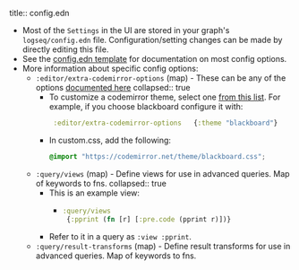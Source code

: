title:: config.edn

- Most of the `Settings` in the UI are stored in your graph's `logseq/config.edn` file. Configuration/setting changes can be made by directly editing this file.
- See the [config.edn template](https://github.com/logseq/logseq/blob/master/templates/config.edn) for documentation on most config options.
- More information about specific config options:
	- `:editor/extra-codemirror-options` (map) - These can be any of the options [documented here](https://codemirror.net/doc/manual.html#config)
	  collapsed:: true
		- To customize a codemirror theme, select one [from this list](https://codemirror.net/theme/). For example, if you choose blackboard configure it with:
		  ```clojure
		   :editor/extra-codemirror-options   {:theme "blackboard"}
		  ```
		- In custom.css, add the following:
		  ```css
		  @import "https://codemirror.net/theme/blackboard.css";
		  ```
	- `:query/views` (map) - Define views for use in advanced queries. Map of keywords to fns.
	  collapsed:: true
		- This is an example view:
			- ```clojure
			  :query/views
			   {:pprint (fn [r] [:pre.code (pprint r)])}
			  ```
		- Refer to it in a query as `:view :pprint`.
	- `:query/result-transforms` (map) - Define result transforms for use in advanced queries. Map of keywords to fns.